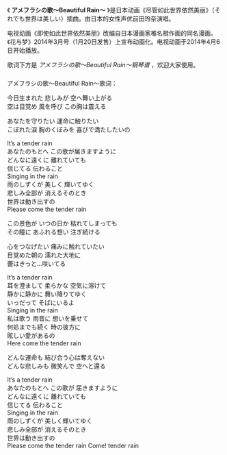 

《 **アメフラシの歌〜Beautiful Rain〜** 》是日本动画《尽管如此世界依然美丽》（それでも世界は美しい）插曲。由日本的女性声优前田玲奈演唱。

  

电视动画《即使如此世界依然美丽》改编自日本漫画家椎名橙作画的同名漫画。《花与梦》2014年3月号（1月20日发售）上宣布动画化。电视动画于2014年4月6日开始播放。

  

歌词下方是 _アメフラシの歌〜Beautiful Rain〜钢琴谱_ ，欢迎大家使用。

###  
アメフラシの歌〜Beautiful Rain〜歌词：

  
今日生まれた 悲しみが 空へ舞い上がる  
空は目覚め 風を呼び この胸は震える

あなたを守りたい 運命に触りたい  
こぼれた涙 胸のくぼみを 喜びで満たしたいの

It’s a tender rain  
あなたのもとへ この歌が届きますように  
どんなに遠くに 離れていても  
信じてる 伝わること  
Singing in the rain  
雨のしずくが 美しく 輝いてゆく  
悲しみ全部が 消えるそのとき  
世界は動き出すの  
Please come the tender rain

この景色が いつの日か 枯れてしまっても  
その瞳に あふれる想い 注ぎ続ける

心をつなげたい 痛みに触れていたい  
目覚めた朝の 濡れた大地に  
蕾はきっと…咲いてる

It’s a tender rain  
耳を澄まして 柔らかな 空気に溶けて  
静かに静かに 舞い降りてゆく  
いっだって そばにいるよ  
Singing in the rain  
私は歌う 雨音に 想いを乗せて  
何処までも続く 時の彼方に  
眩しい愛があるの  
Here come the tender rain

どんな運命も 結び合う心は奪えない  
どんな悲しみも 微笑んで 空へと還る

It’s a tender rain  
あなたのもとへ この歌が 届きますように  
どんなに遠くに 離れていても  
信じてる 伝わること  
Singing in the rain  
雨のしずくが 美しく輝いてゆく  
悲しみ全部が 消えるそのとき  
世界は動き出すの  
Please come the tender rain Come! tender rain  
  
  


